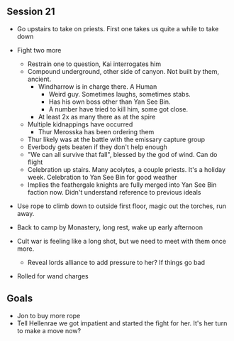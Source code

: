 ## Session 21
* Go upstairs to take on priests. First one takes us quite a while to take down
* Fight two more
  * Restrain one to question, Kai interrogates him
  * Compound underground, other side of canyon. Not built by them, ancient.
    * Windharrow is in charge there. A Human
      * Weird guy. Sometimes laughs, sometimes stabs.
      * Has his own boss other than Yan See Bin.
      * A number have tried to kill him, some got close.
    * At least 2x as many there as at the spire
  * Multiple kidnappings have occurred
    * Thur Merosska has been ordering them
  * Thur likely was at the battle with the emissary capture group
  * Everbody gets beaten if they don't help enough
  * "We can all survive that fall", blessed by the god of wind. Can do flight
  * Celebration up stairs. Many acolytes, a couple priests. It's a holiday week. Celebration to Yan See Bin for good weather
  * Implies the feathergale knights are fully merged into Yan See Bin faction now. Didn't understand reference to previous ideals
* Use rope to climb down to outside first floor, magic out the torches, run away.

* Back to camp by Monastery, long rest, wake up early afternoon

* Cult war is feeling like a long shot, but we need to meet with them once more.
  * Reveal lords alliance to add pressure to her? If things go bad

* Rolled for wand charges

## Goals
* Jon to buy more rope
* Tell Hellenrae we got impatient and started the fight for her. It's her turn to make a move now?
